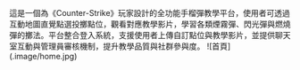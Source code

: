 這是一個為《Counter-Strike》玩家設計的全功能手榴彈教學平台，使用者可透過互動地圖直覺點選投擲點位，觀看對應教學影片，學習各類煙霧彈、閃光彈與燃燒彈的擲法。平台整合登入系統，支援使用者上傳自訂點位與教學影片，並提供聊天室互動與管理員審核機制，提升教學品質與社群參與度。
![首頁] (.image/home.jpg)
